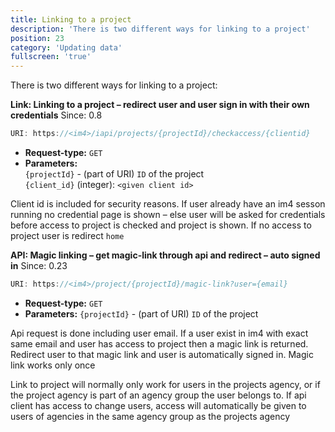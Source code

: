 ```yaml
---
title: Linking to a project
description: 'There is two different ways for linking to a project'
position: 23
category: 'Updating data'
fullscreen: 'true'
---
```


There is two different ways for linking to a project:

**Link: Linking to a project – redirect user and user sign in with their own credentials** <badge>Since: 0.8</badge>

```js
URI: https://<im4>/iapi/projects/{projectId}/checkaccess/{clientid}
```

- **Request-type:** `GET`
- **Parameters:**  
  `{projectId}` - (part of URI) `ID` of the project  
  `{client_id}` (integer): `<given client id>`

Client id is included for security reasons. If user already have an im4 sesson running no credential page is shown – else user will be asked for credentials before access to project is checked and project is shown. If no access to project user is redirect `home`

**API: Magic linking – get magic-link through api and redirect – auto signed in** <badge>Since: 0.23</badge>

```js
URI: https://<im4>/project/{projectId}/magic-link?user={email}
```

- **Request-type:** `GET`
- **Parameters:** `{projectId}` - (part of URI) `ID` of the project

Api request is done including user email. If a user exist in im4 with exact same email and user has access to project then a magic link is returned. Redirect user to that magic link and user is automatically signed in. Magic link works only once

Link to project will normally only work for users in the projects agency, or if the project agency is part of an agency group the user belongs to. If api client has access to change users, access will automatically be given to users of agencies in the same agency group as the projects agency
